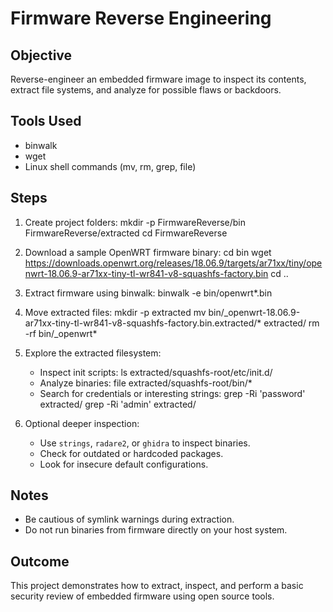 # Firmware Reverse Engineering

## Objective
Reverse-engineer an embedded firmware image to inspect its contents, extract file systems, and analyze for possible flaws or backdoors.

## Tools Used
- binwalk
- wget
- Linux shell commands (mv, rm, grep, file)

## Steps

1. Create project folders:
   mkdir -p FirmwareReverse/bin FirmwareReverse/extracted
   cd FirmwareReverse

2. Download a sample OpenWRT firmware binary:
   cd bin
   wget https://downloads.openwrt.org/releases/18.06.9/targets/ar71xx/tiny/openwrt-18.06.9-ar71xx-tiny-tl-wr841-v8-squashfs-factory.bin
   cd ..

3. Extract firmware using binwalk:
   binwalk -e bin/openwrt*.bin

4. Move extracted files:
   mkdir -p extracted
   mv bin/_openwrt-18.06.9-ar71xx-tiny-tl-wr841-v8-squashfs-factory.bin.extracted/* extracted/
   rm -rf bin/_openwrt*

5. Explore the extracted filesystem:
   - Inspect init scripts:
     ls extracted/squashfs-root/etc/init.d/
   - Analyze binaries:
     file extracted/squashfs-root/bin/*
   - Search for credentials or interesting strings:
     grep -Ri 'password' extracted/
     grep -Ri 'admin' extracted/

6. Optional deeper inspection:
   - Use `strings`, `radare2`, or `ghidra` to inspect binaries.
   - Check for outdated or hardcoded packages.
   - Look for insecure default configurations.

## Notes
- Be cautious of symlink warnings during extraction.
- Do not run binaries from firmware directly on your host system.

## Outcome
This project demonstrates how to extract, inspect, and perform a basic security review of embedded firmware using open source tools.
